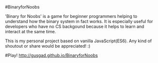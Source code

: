 #BinaryforNoobs

'Binary for Noobs' is a game for beginner programmers helping to understand how the binary system in fact works. It is especially useful for developers who have no CS backgound because it helps to learn and interact at the same time.

This is my personal project based on vanilla JavaScript(ES6). Any kind of shoutout or share would be appreciated! :)

#Play!
http://gusgad.github.io/BinaryforNoobs
